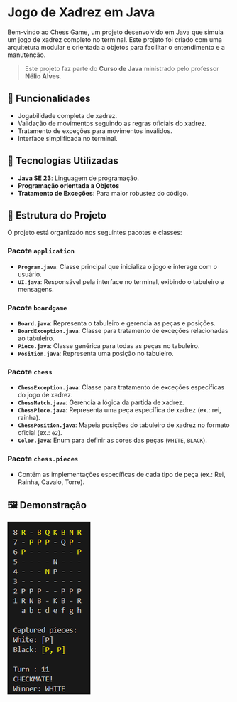 # Jogo de Xadrez em Java

Bem-vindo ao Chess Game, um projeto desenvolvido em Java que simula um jogo de xadrez completo no terminal. Este projeto foi criado com uma arquitetura modular e orientada a objetos para facilitar o entendimento e a manutenção.

> Este projeto faz parte do **Curso de Java** ministrado pelo professor **Nélio Alves**.

## 🚀 Funcionalidades

- Jogabilidade completa de xadrez.
- Validação de movimentos seguindo as regras oficiais do xadrez.
- Tratamento de exceções para movimentos inválidos.
- Interface simplificada no terminal.

## 🔧 Tecnologias Utilizadas

- **Java SE 23**: Linguagem de programação.
- **Programação orientada a Objetos**
- **Tratamento de Exceções**: Para maior robustez do código.

## 🧩 Estrutura do Projeto

O projeto está organizado nos seguintes pacotes e classes:

### **Pacote `application`**
- **`Program.java`**: Classe principal que inicializa o jogo e interage com o usuário.
- **`UI.java`**: Responsável pela interface no terminal, exibindo o tabuleiro e mensagens.

### **Pacote `boardgame`**
- **`Board.java`**: Representa o tabuleiro e gerencia as peças e posições.
- **`BoardException.java`**: Classe para tratamento de exceções relacionadas ao tabuleiro.
- **`Piece.java`**: Classe genérica para todas as peças no tabuleiro.
- **`Position.java`**: Representa uma posição no tabuleiro.

### **Pacote `chess`**
- **`ChessException.java`**: Classe para tratamento de exceções específicas do jogo de xadrez.
- **`ChessMatch.java`**: Gerencia a lógica da partida de xadrez.
- **`ChessPiece.java`**: Representa uma peça específica de xadrez (ex.: rei, rainha).
- **`ChessPosition.java`**: Mapeia posições do tabuleiro de xadrez no formato oficial (ex.: `e2`).
- **`Color.java`**: Enum para definir as cores das peças (`WHITE`, `BLACK`).

### **Pacote `chess.pieces`**
- Contém as implementações específicas de cada tipo de peça (ex.: Rei, Rainha, Cavalo, Torre).

## 🖼️ Demonstração

![Demonstração do Jogo de Xadrez](./src/assets/result.png)
